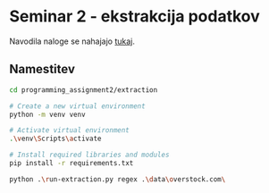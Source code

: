 # Seminar 2 - ekstrakcija podatkov

Navodila naloge se nahajajo [tukaj](https://szitnik.github.io/wier-labs/PA2.html).

## Namestitev

```bash
cd programming_assignment2/extraction

# Create a new virtual environment
python -m venv venv

# Activate virtual environment
.\venv\Scripts\activate

# Install required libraries and modules
pip install -r requirements.txt
```

```bash
python .\run-extraction.py regex .\data\overstock.com\
```